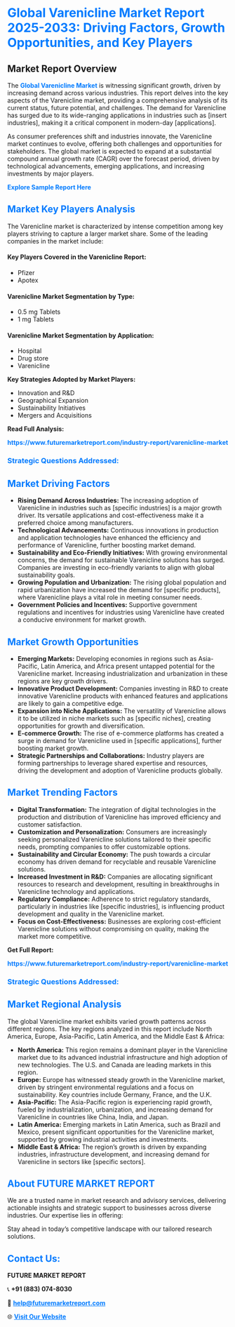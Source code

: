 <h1 style="color: #007BFF;">Global Varenicline Market Report 2025-2033: Driving Factors, Growth Opportunities, and Key Players</h1>

<section id="overview">
<h2>Market Report Overview</h2>
<p>The <a href="https://www.futuremarketreport.com/industry-report/varenicline-market" style="color: #007BFF; text-decoration: none;"><strong>Global Varenicline Market</strong></a> is witnessing significant growth, driven by increasing demand across various industries. This report delves into the key aspects of the Varenicline market, providing a comprehensive analysis of its current status, future potential, and challenges. The demand for Varenicline has surged due to its wide-ranging applications in industries such as [insert industries], making it a critical component in modern-day [applications].</p>
<p>As consumer preferences shift and industries innovate, the Varenicline market continues to evolve, offering both challenges and opportunities for stakeholders. The global market is expected to expand at a substantial compound annual growth rate (CAGR) over the forecast period, driven by technological advancements, emerging applications, and increasing investments by major players.</p>
</section>

<section id="overview">
<p><a href="https://www.futuremarketreport.com/request-sample/reportId=112680" style="color: #007BFF; text-decoration: none;"><strong>Explore Sample Report Here</strong></a></p>
</section>

<section id="key-players">
<h2 style="color: #007BFF;">Market Key Players Analysis</h2>
<p>The Varenicline market is characterized by intense competition among key players striving to capture a larger market share. Some of the leading companies in the market include:</p>
<h4>Key Players Covered in the Varenicline Report:</h4>
<ul><li>Pfizer</li><li>Apotex</li></ul>
<h4>Varenicline Market Segmentation by Type:</h4>
<ul><li>0.5 mg Tablets</li><li>1 mg Tablets</li></ul>

<h4>Varenicline Market Segmentation by Application:</h4>
<ul><li>Hospital</li><li>Drug store</li><li>Varenicline</li></ul>
<p><strong>Key Strategies Adopted by Market Players:</strong></p>
<ul>
<li>Innovation and R&D</li>
<li>Geographical Expansion</li>
<li>Sustainability Initiatives</li>
<li>Mergers and Acquisitions</li>
</ul>
</section>

<section>
<p><strong>Read Full Analysis: </strong></p><a href="https://www.futuremarketreport.com/industry-report/varenicline-market" style="color: #007BFF; text-decoration: none;"><strong>https://www.futuremarketreport.com/industry-report/varenicline-market</strong></a>
<h3 style="color: #007BFF;">Strategic Questions Addressed:</h3>
</section>

<section id="driving-factors">
<h2 style="color: #007BFF;">Market Driving Factors</h2>
<ul>
<li><strong>Rising Demand Across Industries:</strong> The increasing adoption of Varenicline in industries such as [specific industries] is a major growth driver. Its versatile applications and cost-effectiveness make it a preferred choice among manufacturers.</li>
<li><strong>Technological Advancements:</strong> Continuous innovations in production and application technologies have enhanced the efficiency and performance of Varenicline, further boosting market demand.</li>
<li><strong>Sustainability and Eco-Friendly Initiatives:</strong> With growing environmental concerns, the demand for sustainable Varenicline solutions has surged. Companies are investing in eco-friendly variants to align with global sustainability goals.</li>
<li><strong>Growing Population and Urbanization:</strong> The rising global population and rapid urbanization have increased the demand for [specific products], where Varenicline plays a vital role in meeting consumer needs.</li>
<li><strong>Government Policies and Incentives:</strong> Supportive government regulations and incentives for industries using Varenicline have created a conducive environment for market growth.</li>
</ul>
</section>

<section id="growth-opportunities">
<h2 style="color: #007BFF;">Market Growth Opportunities</h2>
<ul>
<li><strong>Emerging Markets:</strong> Developing economies in regions such as Asia-Pacific, Latin America, and Africa present untapped potential for the Varenicline market. Increasing industrialization and urbanization in these regions are key growth drivers.</li>
<li><strong>Innovative Product Development:</strong> Companies investing in R&D to create innovative Varenicline products with enhanced features and applications are likely to gain a competitive edge.</li>
<li><strong>Expansion into Niche Applications:</strong> The versatility of Varenicline allows it to be utilized in niche markets such as [specific niches], creating opportunities for growth and diversification.</li>
<li><strong>E-commerce Growth:</strong> The rise of e-commerce platforms has created a surge in demand for Varenicline used in [specific applications], further boosting market growth.</li>
<li><strong>Strategic Partnerships and Collaborations:</strong> Industry players are forming partnerships to leverage shared expertise and resources, driving the development and adoption of Varenicline products globally.</li>
</ul>
</section>

<section id="trending-factors">
<h2 style="color: #007BFF;">Market Trending Factors</h2>
<ul>
<li><strong>Digital Transformation:</strong> The integration of digital technologies in the production and distribution of Varenicline has improved efficiency and customer satisfaction.</li>
<li><strong>Customization and Personalization:</strong> Consumers are increasingly seeking personalized Varenicline solutions tailored to their specific needs, prompting companies to offer customizable options.</li>
<li><strong>Sustainability and Circular Economy:</strong> The push towards a circular economy has driven demand for recyclable and reusable Varenicline solutions.</li>
<li><strong>Increased Investment in R&D:</strong> Companies are allocating significant resources to research and development, resulting in breakthroughs in Varenicline technology and applications.</li>
<li><strong>Regulatory Compliance:</strong> Adherence to strict regulatory standards, particularly in industries like [specific industries], is influencing product development and quality in the Varenicline market.</li>
<li><strong>Focus on Cost-Effectiveness:</strong> Businesses are exploring cost-efficient Varenicline solutions without compromising on quality, making the market more competitive.</li>
</ul>
</section>

<section>
<p><strong>Get Full Report: </strong></p><a href="https://www.futuremarketreport.com/industry-report/varenicline-market" style="color: #007BFF; text-decoration: none;"><strong>https://www.futuremarketreport.com/industry-report/varenicline-market</strong></a>
<h3 style="color: #007BFF;">Strategic Questions Addressed:</h3>
</section>


<section id="regional-analysis">
<h2 style="color: #007BFF;">Market Regional Analysis</h2>
<p>The global Varenicline market exhibits varied growth patterns across different regions. The key regions analyzed in this report include North America, Europe, Asia-Pacific, Latin America, and the Middle East & Africa:</p>
<ul>
<li><strong>North America:</strong> This region remains a dominant player in the Varenicline market due to its advanced industrial infrastructure and high adoption of new technologies. The U.S. and Canada are leading markets in this region.</li>
<li><strong>Europe:</strong> Europe has witnessed steady growth in the Varenicline market, driven by stringent environmental regulations and a focus on sustainability. Key countries include Germany, France, and the U.K.</li>
<li><strong>Asia-Pacific:</strong> The Asia-Pacific region is experiencing rapid growth, fueled by industrialization, urbanization, and increasing demand for Varenicline in countries like China, India, and Japan.</li>
<li><strong>Latin America:</strong> Emerging markets in Latin America, such as Brazil and Mexico, present significant opportunities for the Varenicline market, supported by growing industrial activities and investments.</li>
<li><strong>Middle East & Africa:</strong> The region’s growth is driven by expanding industries, infrastructure development, and increasing demand for Varenicline in sectors like [specific sectors].</li>
</ul>
</section>

<footer>
<h2 style="color: #007BFF;">About FUTURE MARKET REPORT</h2>
<p>We are a trusted name in market research and advisory services, delivering actionable insights and strategic support to businesses across diverse industries. Our expertise lies in offering:</p>

<p>Stay ahead in today’s competitive landscape with our tailored research solutions.</p>

<h2 style="color: #007BFF;">Contact Us:</h2>
<p><strong>FUTURE MARKET REPORT</strong></p>
<p>📞 <strong>+91 (883) 074-8030</strong></p>
<p>📧 <strong><a href="mailto:help@futuremarketreport.com" style="color: #007BFF;">help@futuremarketreport.com</a></strong></p>
<p>🌐 <strong><a href="https://www.futuremarketreport.com/" style="color: #007BFF;">Visit Our Website</a></strong></p>
</footer>